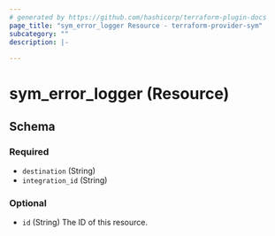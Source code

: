 ```yaml
---
# generated by https://github.com/hashicorp/terraform-plugin-docs
page_title: "sym_error_logger Resource - terraform-provider-sym"
subcategory: ""
description: |-
  
---
```


# sym_error_logger (Resource)





<!-- schema generated by tfplugindocs -->
## Schema

### Required

- `destination` (String)
- `integration_id` (String)

### Optional

- `id` (String) The ID of this resource.


